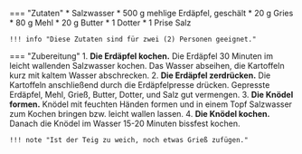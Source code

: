 === "Zutaten"
    * Salzwasser
    * 500 g mehlige Erdäpfel, geschält
    * 20 g Gries
    * 80 g Mehl
    * 20 g Butter
    * 1 Dotter
    * 1 Prise Salz

    !!! info "Diese Zutaten sind für zwei (2) Personen geeignet."

=== "Zubereitung"
    1. **Die Erdäpfel kochen.** Die Erdäpfel 30 Minuten im leicht wallenden Salzwasser kochen. Das Wasser abseihen, die Kartoffeln kurz mit kaltem Wasser abschrecken.
    2. **Die Erdäpfel zerdrücken.** Die Kartoffeln anschließend durch die Erdäpfelpresse drücken. Gepresste Erdäpfel, Mehl, Grieß, Butter, Dotter, und Salz gut vermengen.
    3. **Die Knödel formen.** Knödel mit feuchten Händen formen und in einem Topf Salzwasser zum Kochen bringen bzw. leicht wallen lassen.
    4. **Die Knödel kochen.** Danach die Knödel im Wasser 15-20 Minuten bissfest kochen.

    !!! note "Ist der Teig zu weich, noch etwas Grieß zufügen."

[^gutekueche]:
    ["Erdäpfelknödel.](https://www.gutekueche.at/erdaepfelknoedel-rezept-2153)
    *Gute Kueche.*
    27 Februar 2015.
